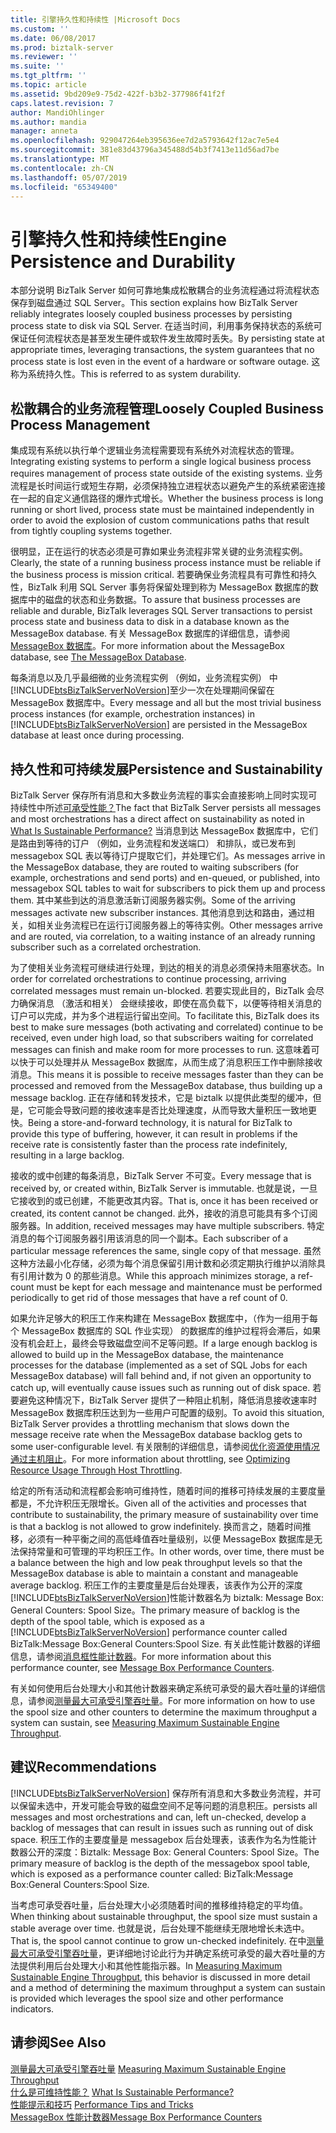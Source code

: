 ```yaml
---
title: 引擎持久性和持续性 |Microsoft Docs
ms.custom: ''
ms.date: 06/08/2017
ms.prod: biztalk-server
ms.reviewer: ''
ms.suite: ''
ms.tgt_pltfrm: ''
ms.topic: article
ms.assetid: 9bd209e9-75d2-422f-b3b2-377986f41f2f
caps.latest.revision: 7
author: MandiOhlinger
ms.author: mandia
manager: anneta
ms.openlocfilehash: 929047264eb395636ee7d2a5793642f12ac7e5e4
ms.sourcegitcommit: 381e83d43796a345488d54b3f7413e11d56ad7be
ms.translationtype: MT
ms.contentlocale: zh-CN
ms.lasthandoff: 05/07/2019
ms.locfileid: "65349400"
---
```

# <a name="engine-persistence-and-durability"></a><span data-ttu-id="b54b9-102">引擎持久性和持续性</span><span class="sxs-lookup"><span data-stu-id="b54b9-102">Engine Persistence and Durability</span></span>
<span data-ttu-id="b54b9-103">本部分说明 BizTalk Server 如何可靠地集成松散耦合的业务流程通过将流程状态保存到磁盘通过 SQL Server。</span><span class="sxs-lookup"><span data-stu-id="b54b9-103">This section explains how BizTalk Server reliably integrates loosely coupled business processes by persisting process state to disk via SQL Server.</span></span> <span data-ttu-id="b54b9-104">在适当时间，利用事务保持状态的系统可保证任何流程状态是甚至发生硬件或软件发生故障时丢失。</span><span class="sxs-lookup"><span data-stu-id="b54b9-104">By persisting state at appropriate times, leveraging transactions, the system guarantees that no process state is lost even in the event of a hardware or software outage.</span></span> <span data-ttu-id="b54b9-105">这称为系统持久性。</span><span class="sxs-lookup"><span data-stu-id="b54b9-105">This is referred to as system durability.</span></span>  
  
## <a name="loosely-coupled-business-process-management"></a><span data-ttu-id="b54b9-106">松散耦合的业务流程管理</span><span class="sxs-lookup"><span data-stu-id="b54b9-106">Loosely Coupled Business Process Management</span></span>  
 <span data-ttu-id="b54b9-107">集成现有系统以执行单个逻辑业务流程需要现有系统外对流程状态的管理。</span><span class="sxs-lookup"><span data-stu-id="b54b9-107">Integrating existing systems to perform a single logical business process requires management of process state outside of the existing systems.</span></span> <span data-ttu-id="b54b9-108">业务流程是长时间运行或短生存期，必须保持独立进程状态以避免产生的系统紧密连接在一起的自定义通信路径的爆炸式增长。</span><span class="sxs-lookup"><span data-stu-id="b54b9-108">Whether the business process is long running or short lived, process state must be maintained independently in order to avoid the explosion of custom communications paths that result from tightly coupling systems together.</span></span>  
  
 <span data-ttu-id="b54b9-109">很明显，正在运行的状态必须是可靠如果业务流程非常关键的业务流程实例。</span><span class="sxs-lookup"><span data-stu-id="b54b9-109">Clearly, the state of a running business process instance must be reliable if the business process is mission critical.</span></span> <span data-ttu-id="b54b9-110">若要确保业务流程具有可靠性和持久性，BizTalk 利用 SQL Server 事务将保留处理到称为 MessageBox 数据库的数据库中的磁盘的状态和业务数据。</span><span class="sxs-lookup"><span data-stu-id="b54b9-110">To assure that business processes are reliable and durable, BizTalk leverages SQL Server transactions to persist process state and business data to disk in a database known as the MessageBox database.</span></span> <span data-ttu-id="b54b9-111">有关 MessageBox 数据库的详细信息，请参阅[MessageBox 数据库](../core/the-messagebox-database.md)。</span><span class="sxs-lookup"><span data-stu-id="b54b9-111">For more information about the MessageBox database, see [The MessageBox Database](../core/the-messagebox-database.md).</span></span>  
  
 <span data-ttu-id="b54b9-112">每条消息以及几乎最细微的业务流程实例 （例如，业务流程实例） 中[!INCLUDE[btsBizTalkServerNoVersion](../includes/btsbiztalkservernoversion-md.md)]至少一次在处理期间保留在 MessageBox 数据库中。</span><span class="sxs-lookup"><span data-stu-id="b54b9-112">Every message and all but the most trivial business process instances (for example, orchestration instances) in [!INCLUDE[btsBizTalkServerNoVersion](../includes/btsbiztalkservernoversion-md.md)] are persisted in the MessageBox database at least once during processing.</span></span>  
  
## <a name="persistence-and-sustainability"></a><span data-ttu-id="b54b9-113">持久性和可持续发展</span><span class="sxs-lookup"><span data-stu-id="b54b9-113">Persistence and Sustainability</span></span>  
 <span data-ttu-id="b54b9-114">BizTalk Server 保存所有消息和大多数业务流程的事实会直接影响上同时实现可持续性中所述[可承受性能？](../core/what-is-sustainable-performance.md)</span><span class="sxs-lookup"><span data-stu-id="b54b9-114">The fact that BizTalk Server persists all messages and most orchestrations has a direct affect on sustainability as noted in [What Is Sustainable Performance?](../core/what-is-sustainable-performance.md)</span></span> <span data-ttu-id="b54b9-115">当消息到达 MessageBox 数据库中，它们是路由到等待的订户 （例如，业务流程和发送端口） 和排队，或已发布到 messagebox SQL 表以等待订户提取它们，并处理它们。</span><span class="sxs-lookup"><span data-stu-id="b54b9-115">As messages arrive in the MessageBox database, they are routed to waiting subscribers (for example, orchestrations and send ports) and en-queued, or published, into messagebox SQL tables to wait for subscribers to pick them up and process them.</span></span> <span data-ttu-id="b54b9-116">其中某些到达的消息激活新订阅服务器实例。</span><span class="sxs-lookup"><span data-stu-id="b54b9-116">Some of the arriving messages activate new subscriber instances.</span></span> <span data-ttu-id="b54b9-117">其他消息到达和路由，通过相关，如相关业务流程已在运行订阅服务器上的等待实例。</span><span class="sxs-lookup"><span data-stu-id="b54b9-117">Other messages arrive and are routed, via correlation, to a waiting instance of an already running subscriber such as a correlated orchestration.</span></span>  
  
 <span data-ttu-id="b54b9-118">为了使相关业务流程可继续进行处理，到达的相关的消息必须保持未阻塞状态。</span><span class="sxs-lookup"><span data-stu-id="b54b9-118">In order for correlated orchestrations to continue processing, arriving correlated messages must remain un-blocked.</span></span> <span data-ttu-id="b54b9-119">若要实现此目的，BizTalk 会尽力确保消息 （激活和相关） 会继续接收，即使在高负载下，以便等待相关消息的订户可以完成，并为多个进程运行留出空间。</span><span class="sxs-lookup"><span data-stu-id="b54b9-119">To facilitate this, BizTalk does its best to make sure messages (both activating and correlated) continue to be received, even under high load, so that subscribers waiting for correlated messages can finish and make room for more processes to run.</span></span> <span data-ttu-id="b54b9-120">这意味着可以快于可以处理并从 MessageBox 数据库，从而生成了消息积压工作中删除接收消息。</span><span class="sxs-lookup"><span data-stu-id="b54b9-120">This means it is possible to receive messages faster than they can be processed and removed from the MessageBox database, thus building up a message backlog.</span></span> <span data-ttu-id="b54b9-121">正在存储和转发技术，它是 biztalk 以提供此类型的缓冲，但是，它可能会导致问题的接收速率是否比处理速度，从而导致大量积压一致地更快。</span><span class="sxs-lookup"><span data-stu-id="b54b9-121">Being a store-and-forward technology, it is natural for BizTalk to provide this type of buffering, however, it can result in problems if the receive rate is consistently faster than the process rate indefinitely, resulting in a large backlog.</span></span>  
  
 <span data-ttu-id="b54b9-122">接收的或中创建的每条消息，BizTalk Server 不可变。</span><span class="sxs-lookup"><span data-stu-id="b54b9-122">Every message that is received by, or created within, BizTalk Server is immutable.</span></span> <span data-ttu-id="b54b9-123">也就是说，一旦它接收到的或已创建，不能更改其内容。</span><span class="sxs-lookup"><span data-stu-id="b54b9-123">That is, once it has been received or created, its content cannot be changed.</span></span> <span data-ttu-id="b54b9-124">此外，接收的消息可能具有多个订阅服务器。</span><span class="sxs-lookup"><span data-stu-id="b54b9-124">In addition, received messages may have multiple subscribers.</span></span> <span data-ttu-id="b54b9-125">特定消息的每个订阅服务器引用该消息的同一个副本。</span><span class="sxs-lookup"><span data-stu-id="b54b9-125">Each subscriber of a particular message references the same, single copy of that message.</span></span> <span data-ttu-id="b54b9-126">虽然这种方法最小化存储，必须为每个消息保留引用计数和必须定期执行维护以消除具有引用计数为 0 的那些消息。</span><span class="sxs-lookup"><span data-stu-id="b54b9-126">While this approach minimizes storage, a ref-count must be kept for each message and maintenance must be performed periodically to get rid of those messages that have a ref count of 0.</span></span>  
  
 <span data-ttu-id="b54b9-127">如果允许足够大的积压工作来构建在 MessageBox 数据库中，（作为一组用于每个 MessageBox 数据库的 SQL 作业实现） 的数据库的维护过程将会滞后，如果没有机会赶上，最终会导致磁盘空间不足等问题。</span><span class="sxs-lookup"><span data-stu-id="b54b9-127">If a large enough backlog is allowed to build up in the MessageBox database, the maintenance processes for the database (implemented as a set of SQL Jobs for each MessageBox database) will fall behind and, if not given an opportunity to catch up, will eventually cause issues such as running out of disk space.</span></span> <span data-ttu-id="b54b9-128">若要避免这种情况下，BizTalk Server 提供了一种阻止机制，降低消息接收速率时 MessageBox 数据库积压达到为一些用户可配置的级别。</span><span class="sxs-lookup"><span data-stu-id="b54b9-128">To avoid this situation, BizTalk Server provides a throttling mechanism that slows down the message receive rate when the MessageBox database backlog gets to some user-configurable level.</span></span> <span data-ttu-id="b54b9-129">有关限制的详细信息，请参阅[优化资源使用情况通过主机阻止](../core/optimizing-resource-usage-through-host-throttling.md)。</span><span class="sxs-lookup"><span data-stu-id="b54b9-129">For more information about throttling, see [Optimizing Resource Usage Through Host Throttling](../core/optimizing-resource-usage-through-host-throttling.md).</span></span>  
  
 <span data-ttu-id="b54b9-130">给定的所有活动和流程都会影响可维持性，随着时间的推移可持续发展的主要度量都是，不允许积压无限增长。</span><span class="sxs-lookup"><span data-stu-id="b54b9-130">Given all of the activities and processes that contribute to sustainability, the primary measure of sustainability over time is that a backlog is not allowed to grow indefinitely.</span></span> <span data-ttu-id="b54b9-131">换而言之，随着时间推移，必须有一种平衡之间的高低峰值吞吐量级别，以便 MessageBox 数据库是无法保持常量和可管理的平均积压工作。</span><span class="sxs-lookup"><span data-stu-id="b54b9-131">In other words, over time, there must be a balance between the high and low peak throughput levels so that the MessageBox database is able to maintain a constant and manageable average backlog.</span></span> <span data-ttu-id="b54b9-132">积压工作的主要度量是后台处理表，该表作为公开的深度[!INCLUDE[btsBizTalkServerNoVersion](../includes/btsbiztalkservernoversion-md.md)]性能计数器名为 biztalk: Message Box: General Counters: Spool Size。</span><span class="sxs-lookup"><span data-stu-id="b54b9-132">The primary measure of backlog is the depth of the spool table, which is exposed as a [!INCLUDE[btsBizTalkServerNoVersion](../includes/btsbiztalkservernoversion-md.md)] performance counter called BizTalk:Message Box:General Counters:Spool Size.</span></span> <span data-ttu-id="b54b9-133">有关此性能计数器的详细信息，请参阅[消息框性能计数器](../core/message-box-performance-counters.md)。</span><span class="sxs-lookup"><span data-stu-id="b54b9-133">For more information about this performance counter, see [Message Box Performance Counters](../core/message-box-performance-counters.md).</span></span>  
  
 <span data-ttu-id="b54b9-134">有关如何使用后台处理大小和其他计数器来确定系统可承受的最大吞吐量的详细信息，请参阅[测量最大可承受引擎吞吐量](../core/measuring-maximum-sustainable-engine-throughput.md)。</span><span class="sxs-lookup"><span data-stu-id="b54b9-134">For more information on how to use the spool size and other counters to determine the maximum throughput a system can sustain, see [Measuring Maximum Sustainable Engine Throughput](../core/measuring-maximum-sustainable-engine-throughput.md).</span></span>  
  
## <a name="recommendations"></a><span data-ttu-id="b54b9-135">建议</span><span class="sxs-lookup"><span data-stu-id="b54b9-135">Recommendations</span></span>  
 [!INCLUDE[btsBizTalkServerNoVersion](../includes/btsbiztalkservernoversion-md.md)] <span data-ttu-id="b54b9-136">保存所有消息和大多数业务流程，并可以保留未选中，开发可能会导致的磁盘空间不足等问题的消息积压。</span><span class="sxs-lookup"><span data-stu-id="b54b9-136">persists all messages and most orchestrations and can, left un-checked, develop a backlog of messages that can result in issues such as running out of disk space.</span></span> <span data-ttu-id="b54b9-137">积压工作的主要度量是 messagebox 后台处理表，该表作为名为性能计数器公开的深度：Biztalk: Message Box: General Counters: Spool Size。</span><span class="sxs-lookup"><span data-stu-id="b54b9-137">The primary measure of backlog is the depth of the messagebox spool table, which is exposed as a performance counter called: BizTalk:Message Box:General Counters:Spool Size.</span></span>  
  
 <span data-ttu-id="b54b9-138">当考虑可承受吞吐量，后台处理大小必须随着时间的推移维持稳定的平均值。</span><span class="sxs-lookup"><span data-stu-id="b54b9-138">When thinking about sustainable throughput, the spool size must sustain a stable average over time.</span></span> <span data-ttu-id="b54b9-139">也就是说，后台处理不能继续无限地增长未选中。</span><span class="sxs-lookup"><span data-stu-id="b54b9-139">That is, the spool cannot continue to grow un-checked indefinitely.</span></span> <span data-ttu-id="b54b9-140">在中[测量最大可承受引擎吞吐量](../core/measuring-maximum-sustainable-engine-throughput.md)，更详细地讨论此行为并确定系统可承受的最大吞吐量的方法提供利用后台处理大小和其他性能指示器。</span><span class="sxs-lookup"><span data-stu-id="b54b9-140">In [Measuring Maximum Sustainable Engine Throughput](../core/measuring-maximum-sustainable-engine-throughput.md), this behavior is discussed in more detail and a method of determining the maximum throughput a system can sustain is provided which leverages the spool size and other performance indicators.</span></span>  
  
## <a name="see-also"></a><span data-ttu-id="b54b9-141">请参阅</span><span class="sxs-lookup"><span data-stu-id="b54b9-141">See Also</span></span>  
 <span data-ttu-id="b54b9-142">[测量最大可承受引擎吞吐量](../core/measuring-maximum-sustainable-engine-throughput.md) </span><span class="sxs-lookup"><span data-stu-id="b54b9-142">[Measuring Maximum Sustainable Engine Throughput](../core/measuring-maximum-sustainable-engine-throughput.md) </span></span>  
 <span data-ttu-id="b54b9-143">[什么是可维持性能？](../core/what-is-sustainable-performance.md) </span><span class="sxs-lookup"><span data-stu-id="b54b9-143">[What Is Sustainable Performance?](../core/what-is-sustainable-performance.md) </span></span>  
 <span data-ttu-id="b54b9-144">[性能提示和技巧](../core/performance-tips-and-tricks.md) </span><span class="sxs-lookup"><span data-stu-id="b54b9-144">[Performance Tips and Tricks](../core/performance-tips-and-tricks.md) </span></span>  
 [<span data-ttu-id="b54b9-145">MessageBox 性能计数器</span><span class="sxs-lookup"><span data-stu-id="b54b9-145">Message Box Performance Counters</span></span>](../core/message-box-performance-counters.md)